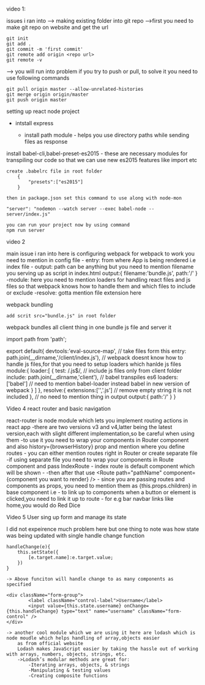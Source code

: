 video 1:

issues i ran into
--> making existing folder into git repo 
    -->first you need to make git repo on website and get the url

    git init
    git add .
    git commit -m 'first commit'
    git remote add origin <repo url>
    git remote -v 

--> you will run into problem if you try to push or pull, to solve it you need to use following commands

    git pull origin master --allow-unrelated-histories
    git merge origin origin/master
    git push origin master

setting up react node project
 * intstall express
 
   * install path module - helps you use directory paths while sending files as response

 install babel-cli,babel-preset-es2015 - these are necessary modules for transpiling our code so that we can use new es2015 features like import etc

    create .babelrc file in root folder
        {
            "presets":["es2015"]
        }
    
    then in package.json set this command to use along with node-mon

    "server": "nodemon --watch server --exec babel-node -- server/index.js"

    you can run your project now by using command
    npm run server

video 2

main issue i ran into here is configuring webpack 
    for webpack to work you need to mention in config file
        - entry:  from where App is being rendered i.e index file
        - output: path can be anything but you need to mention filename you serving up as script in index.html
            output:{
                filename:'bundle.js',
                path:'/'
            }
        -module: here you need to mention loaders for handling react files and js files so that webpack knows how to handle them and which files to include or exclude
        -resolve: gotta mention file extension here
        

webpack bundling

    add scrit src="bundle.js" in root folder

webpack bundles all client thing in one bundle js file and server it

import path from 'path';

export default{
    devtools:'eval-source-map',
    // take files form this
    entry: path.join(__dirname,'/client/index.js'),
    // webpack doesnt know how to handle js files,for that you need to setup loaders which hanlde js files
    module:{
        loader:[
            {
                test: /\.js$/,
                // include js files only from client folder
                include: path.join(__dirname,'client'),
                // babel transpiles es6
                loaders:['babel'] // need to mention babel-loader instead babel in new version of webpack
            }
        ]
    },
    resolve:{ 
        extensions:['','.js']  // remove empty string it is not included
    },
    // no need to mention thing in output
    output:{
        path:'/'
    }
}

Video 4 react router and basic navigation

react-router is node module which lets you implement routing actions in react app
    -there are two versions v3 and v4,latter being the latest version,each with slight different implementation,so be careful when using them
    -to use it you need to wrap your components in Router component and also history={browserHistory} prop and mention where you define routes 
        - you can either mention routes right in Router or create separate file
    -if using separate file you need to wrap your components in Route component and pass IndexRoute 
        - index route is default component which will be shown 
    -   -then after that use 
        <Route path="pathName" component={component you want to render} />
        - since you are passing routes and components as props, you need to mention them as {this.props.children} in base component i.e <App />
    - to link up to components when a button or element is clicked,you need to link it up to route
        - for e.g bar navbar links like home,you would do
         <Link to="pathName" className="navbar-brand">Red Dice</Link>

Video 5 User sing up form and manage its state

I did not expeirence much problem here but one thing to note was how state was being updated with single handle change function
    
    handleChange(e){
        this.setState({
            [e.target.name]:e.target.value;
        })
    }

    -> Above funciton will handle change to as many components as specified

    <div className="form-group">
            <label className="control-label">Username</label>
            <input value={this.state.username} onChange={this.handleChange} type="text" name="username" className="form-control" />
    </div>

    -> another cool module which we are using it here are lodash which is node moudle which helps handling of array,objects easier
        as from official website
        Lodash makes JavaScript easier by taking the hassle out of working with arrays, numbers, objects, strings, etc.
        ->Lodash’s modular methods are great for:
            -Iterating arrays, objects, & strings
            -Manipulating & testing values
            -Creating composite functions

       
